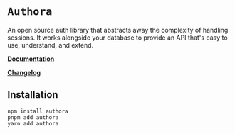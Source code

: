 # `Authora`

An open source auth library that abstracts away the complexity of handling sessions. It works alongside your database to provide an API that's easy to use, understand, and extend.

**[Documentation](https://v3.Authora-auth.com)**

**[Changelog](https://github.com/SOG-web/authora-repository/blob/main/packages/authora/CHANGELOG.md)**

## Installation

```
npm install authora
pnpm add authora
yarn add authora
```
